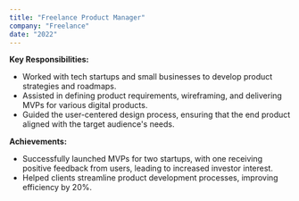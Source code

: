 ```yaml
---
title: "Freelance Product Manager"
company: "Freelance"
date: "2022"
---
```


**Key Responsibilities:**
- Worked with tech startups and small businesses to develop product strategies and roadmaps.
- Assisted in defining product requirements, wireframing, and delivering MVPs for various digital products.
- Guided the user-centered design process, ensuring that the end product aligned with the target audience's needs.

**Achievements:**
- Successfully launched MVPs for two startups, with one receiving positive feedback from users, leading to increased investor interest.
- Helped clients streamline product development processes, improving efficiency by 20%.
